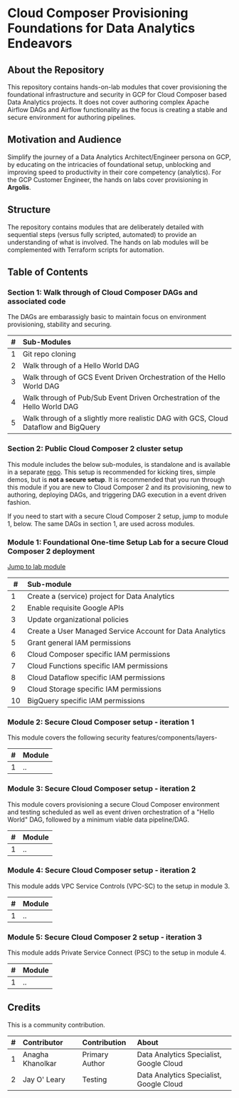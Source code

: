 # Cloud Composer Provisioning Foundations for Data Analytics Endeavors

## About the Repository
This repository contains hands-on-lab modules that cover provisioning the foundational infrastructure and security in GCP for Cloud Composer based Data Analytics projects. It does not cover authoring complex Apache Airflow DAGs and Airflow functionality as the focus is creating a stable and secure environment for authoring pipelines.

## Motivation and Audience
Simplify the journey of a Data Analytics Architect/Engineer persona on GCP, by educating on the intricacies of foundational setup, unblocking and improving speed to productivity in their core competency (analytics). For the GCP Customer Engineer, the hands on labs cover provisioning in **Argolis**. 

## Structure
The repository contains modules that are deliberately detailed with sequential steps (versus fully scripted, automated) to provide an understanding of what is involved. The hands on lab modules will be complemented with Terraform scripts for automation.


## Table of Contents

### Section 1: Walk through of Cloud Composer DAGs and associated code

The DAGs are embarassigly basic to maintain focus on environment provisioning, stability and securing.

| # | Sub-Modules | 
| -- | :--- |
| 1 | Git repo cloning | 
| 2 | Walk through of a Hello World DAG |
| 3 | Walk through of GCS Event Driven Orchestration of the Hello World DAG |
| 4 | Walk through of Pub/Sub Event Driven Orchestration of the Hello World DAG |
| 5 | Walk through of a slightly more realistic DAG with GCS, Cloud Dataflow and BigQuery |

### Section 2: Public Cloud Composer 2 cluster setup

This module includes the below sub-modules, is standalone and is available in a separate [repo](https://github.com/anagha-google/composer2-basic-orchestration). This setup is recommended for kicking tires, simple demos, but is **not a secure setup**. It is recommended that you run through this module if you are new to Cloud Composer 2 and its provisioning, new to authoring, deploying DAGs, and triggering DAG execution in a event driven fashion. <br>

If you need to start with a secure Cloud Composer 2 setup, jump to module 1, below. The same DAGs in section 1, are used across modules.

### Module 1: Foundational One-time Setup Lab for a secure Cloud Composer 2 deployment

[Jump to lab module](01-modules/03-foundational-setup.md)

| # | Sub-module | 
| -- | :---    |
| 1 | Create a (service) project for Data Analytics | 
| 2 | Enable requisite Google APIs |  
| 3 | Update organizational policies | 
| 4 | Create a User Managed Service Account for Data Analytics | 
| 5 | Grant general IAM permissions | 
| 6 | Cloud Composer specific IAM permissions | 
| 7 | Cloud Functions specific IAM permissions | 
| 8 | Cloud Dataflow specific IAM permissions | 
| 9 | Cloud Storage specific IAM permissions | 
| 10 | BigQuery specific IAM permissions | 


### Module 2: Secure Cloud Composer setup - iteration 1

This module covers the following security features/components/layers-

| # | Module | 
| -- | :---    | 
| 1 | ..|  

### Module 3: Secure Cloud Composer setup - iteration 2

This module covers provisioning a secure Cloud Composer environment and testing scheduled as well as event driven orchestration of a "Hello World" DAG, followed by a minimum viable data pipeline/DAG.

| # | Module | 
| -- | :---    | 
| 1 | ..|  

### Module 4: Secure Cloud Composer setup - iteration 2

This module adds VPC Service Controls (VPC-SC) to the setup in module 3.

| # | Module | 
| -- | :---    | 
| 1 | ..| 


### Module 5: Secure Cloud Composer 2 setup - iteration 3

This module adds Private Service Connect (PSC) to the setup in module 4.

| # | Module | 
| -- | :---    | 
| 1 | ..| 


## Credits
This is a community contribution. <br>


| # | Contributor | Contribution | About |
| -- | :---    | :---| :---| 
| 1 | Anagha Khanolkar | Primary Author | Data Analytics Specialist, Google Cloud |
| 2 | Jay O' Leary | Testing | Data Analytics Specialist, Google Cloud |
